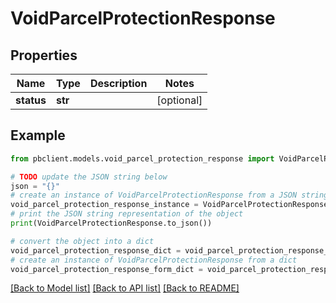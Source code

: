 # VoidParcelProtectionResponse


## Properties

Name | Type | Description | Notes
------------ | ------------- | ------------- | -------------
**status** | **str** |  | [optional] 

## Example

```python
from pbclient.models.void_parcel_protection_response import VoidParcelProtectionResponse

# TODO update the JSON string below
json = "{}"
# create an instance of VoidParcelProtectionResponse from a JSON string
void_parcel_protection_response_instance = VoidParcelProtectionResponse.from_json(json)
# print the JSON string representation of the object
print(VoidParcelProtectionResponse.to_json())

# convert the object into a dict
void_parcel_protection_response_dict = void_parcel_protection_response_instance.to_dict()
# create an instance of VoidParcelProtectionResponse from a dict
void_parcel_protection_response_form_dict = void_parcel_protection_response.from_dict(void_parcel_protection_response_dict)
```
[[Back to Model list]](../README.md#documentation-for-models) [[Back to API list]](../README.md#documentation-for-api-endpoints) [[Back to README]](../README.md)


